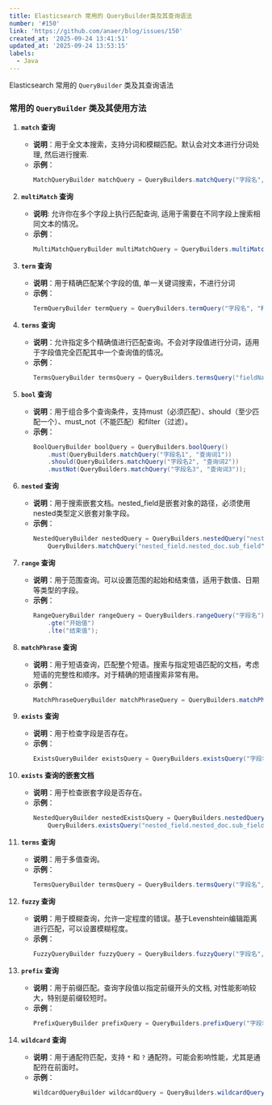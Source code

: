```yaml
---
title: Elasticsearch 常用的 QueryBuilder类及其查询语法
number: '#150'
link: 'https://github.com/anaer/blog/issues/150'
created_at: '2025-09-24 13:41:51'
updated_at: '2025-09-24 13:53:15'
labels:
  - Java
---
```

Elasticsearch 常用的 `QueryBuilder` 类及其查询语法

### 常用的 `QueryBuilder` 类及其使用方法

1. **`match` 查询**
   - **说明**：用于全文本搜索，支持分词和模糊匹配。默认会对文本进行分词处理, 然后进行搜索.
   - **示例**：
     ```java
     MatchQueryBuilder matchQuery = QueryBuilders.matchQuery("字段名", "查询词");
     ```
     
2. **`multiMatch` 查询**
   - **说明**: 允许你在多个字段上执行匹配查询, 适用于需要在不同字段上搜索相同文本的情况。
   - **示例**：
     ```java
     MultiMatchQueryBuilder multiMatchQuery = QueryBuilders.multiMatchQuery("text to search", "fieldName1", "fieldName2");
     ```

2. **`term` 查询**
   - **说明**：用于精确匹配某个字段的值, 单一关键词搜索，不进行分词
   - **示例**：
     ```java
     TermQueryBuilder termQuery = QueryBuilders.termQuery("字段名", "精确值");
     ```
     
2. **`terms` 查询**
   - **说明**：允许指定多个精确值进行匹配查询。不会对字段值进行分词，适用于字段值完全匹配其中一个查询值的情况。
   - **示例**：
     ```java
     TermsQueryBuilder termsQuery = QueryBuilders.termsQuery("fieldName", "value1", "value2");
     ```

3. **`bool` 查询**
   - **说明**：用于组合多个查询条件，支持must（必须匹配）、should（至少匹配一个）、must_not（不能匹配）和filter（过滤）。
   - **示例**：
     ```java
     BoolQueryBuilder boolQuery = QueryBuilders.boolQuery()
         .must(QueryBuilders.matchQuery("字段名1", "查询词1"))
         .should(QueryBuilders.matchQuery("字段名2", "查询词2"))
         .mustNot(QueryBuilders.matchQuery("字段名3", "查询词3"));
     ```

4. **`nested` 查询**
   - **说明**：用于搜索嵌套文档。nested_field是嵌套对象的路径，必须使用nested类型定义嵌套对象字段。
   - **示例**：
     ```java
     NestedQueryBuilder nestedQuery = QueryBuilders.nestedQuery("nested_field",
         QueryBuilders.matchQuery("nested_field.nested_doc.sub_field", "nested_value"));
     ```

5. **`range` 查询**
   - **说明**：用于范围查询。可以设置范围的起始和结束值，适用于数值、日期等类型的字段。
   - **示例**：
     ```java
     RangeQueryBuilder rangeQuery = QueryBuilders.rangeQuery("字段名")
         .gte("开始值")
         .lte("结束值");
     ```

6. **`matchPhrase` 查询**
   - **说明**：用于短语查询，匹配整个短语。搜索与指定短语匹配的文档，考虑短语的完整性和顺序。对于精确的短语搜索非常有用。
   - **示例**：
     ```java
     MatchPhraseQueryBuilder matchPhraseQuery = QueryBuilders.matchPhraseQuery("字段名", "短语查询词");
     ```

7. **`exists` 查询**
   - **说明**：用于检查字段是否存在。
   - **示例**：
     ```java
     ExistsQueryBuilder existsQuery = QueryBuilders.existsQuery("字段名");
     ```

8. **`exists` 查询的嵌套文档**
   - **说明**：用于检查嵌套字段是否存在。
   - **示例**：
     ```java
     NestedQueryBuilder nestedExistsQuery = QueryBuilders.nestedQuery("nested_field",
         QueryBuilders.existsQuery("nested_field.nested_doc.sub_field"));
     ```

9. **`terms` 查询**
   - **说明**：用于多值查询。
   - **示例**：
     ```java
     TermsQueryBuilder termsQuery = QueryBuilders.termsQuery("字段名", "值1", "值2", "值3");
     ```

10. **`fuzzy` 查询**
    - **说明**：用于模糊查询，允许一定程度的错误。基于Levenshtein编辑距离进行匹配，可以设置模糊程度。
    - **示例**：
      ```java
      FuzzyQueryBuilder fuzzyQuery = QueryBuilders.fuzzyQuery("字段名", "模糊查询词");
      ```

11. **`prefix` 查询**
    - **说明**：用于前缀匹配。查询字段值以指定前缀开头的文档, 对性能影响较大，特别是前缀较短时。
    - **示例**：
      ```java
      PrefixQueryBuilder prefixQuery = QueryBuilders.prefixQuery("字段名", "前缀");
      ```

12. **`wildcard` 查询**
    - **说明**：用于通配符匹配，支持 `*` 和 `?` 通配符。可能会影响性能，尤其是通配符在前面时。
    - **示例**：
      ```java
      WildcardQueryBuilder wildcardQuery = QueryBuilders.wildcardQuery("字段名", "查询词*");
      ```
